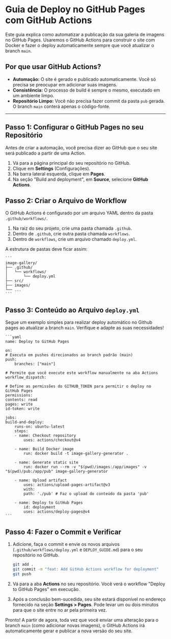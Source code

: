 # Guia de Deploy no GitHub Pages com GitHub Actions

Este guia explica como automatizar a publicação da sua galeria de imagens no GitHub Pages. Usaremos o GitHub Actions para construir o site com Docker e fazer o deploy automaticamente sempre que você atualizar o branch `main`.

## Por que usar GitHub Actions?

* **Automação:** O site é gerado e publicado automaticamente. Você só precisa se preocupar em adicionar suas imagens.
* **Consistência:** O processo de build é sempre o mesmo, executado em um ambiente limpo.
* **Repositório Limpo:** Você não precisa fazer commit da pasta `pub` gerada. O branch `main` conterá apenas o código-fonte.

---

## Passo 1: Configurar o GitHub Pages no seu Repositório

Antes de criar a automação, você precisa dizer ao GitHub que o seu site será publicado a partir de uma Action.

1. Vá para a página principal do seu repositório no GitHub.
2. Clique em **Settings** (Configurações).
3. Na barra lateral esquerda, clique em **Pages**.
4. Na seção "Build and deployment", em **Source**, selecione **GitHub Actions**.

## Passo 2: Criar o Arquivo de Workflow

O GitHub Actions é configurado por um arquivo YAML dentro da pasta `.github/workflows/`.

1. Na raiz do seu projeto, crie uma pasta chamada `.github`.
2. Dentro de `.github`, crie outra pasta chamada `workflows`.
3. Dentro de `workflows`, crie um arquivo chamado `deploy.yml`.

A estrutura de pastas deve ficar assim:

    ```
    image-gallery/
    ├── .github/
    │   └── workflows/
    │       └── deploy.yml
    ├── src/
    ├── images/
    └── ...
    ```

## Passo 3: Conteúdo ao Arquivo `deploy.yml`

Segue um exemplo simples para realizar deploy automático no Github pages ao atualizar a branch `main`.
Verifique e adapte as suas necessidades!

    ```yaml
    name: Deploy to GitHub Pages

    on:
    # Executa em pushes direcionados ao branch padrão (main)
    push:
        branches: ["main"]

    # Permite que você execute este workflow manualmente na aba Actions
    workflow_dispatch:

    # Define as permissões do GITHUB_TOKEN para permitir o deploy no GitHub Pages
    permissions:
    contents: read
    pages: write
    id-token: write

    jobs:
    build-and-deploy:
        runs-on: ubuntu-latest
        steps:
        - name: Checkout repository
            uses: actions/checkout@v4

        - name: Build Docker image
            run: docker build -t image-gallery-generator .

        - name: Generate static site
            run: docker run --rm -v "$(pwd)/images:/app/images" -v "$(pwd)/pub:/app/pub" image-gallery-generator

        - name: Upload artifact
            uses: actions/upload-pages-artifact@v3
            with:
            path: './pub' # Faz o upload do conteúdo da pasta 'pub'

        - name: Deploy to GitHub Pages
            id: deployment
            uses: actions/deploy-pages@v4
    ```

## Passo 4: Fazer o Commit e Verificar

1. Adicione, faça o commit e envie os novos arquivos (`.github/workflows/deploy.yml` e `DEPLOY_GUIDE.md`) para o seu repositório no GitHub.

    ```bash
    git add .
    git commit -m "feat: Add GitHub Actions workflow for deployment"
    git push
    ```

2. Vá para a aba **Actions** no seu repositório. Você verá o workflow "Deploy to GitHub Pages" em execução.

3. Após a conclusão bem-sucedida, seu site estará disponível no endereço fornecido na seção **Settings > Pages**. Pode levar um ou dois minutos para que o site entre no ar pela primeira vez.

Pronto! A partir de agora, toda vez que você enviar uma alteração para o branch `main` (como adicionar novas imagens), o GitHub Actions irá automaticamente gerar e publicar a nova versão do seu site.
